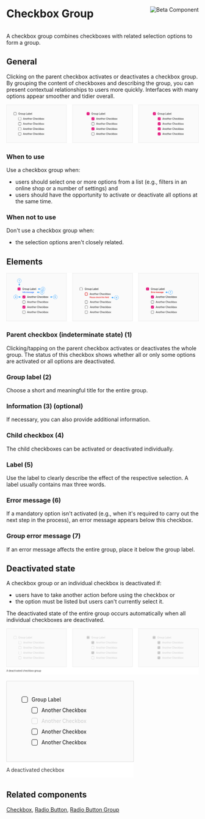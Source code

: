 <div style="display: inline-flex; align-items: center; justify-content: space-between; width: 100%;">
    <h1>Checkbox Group</h1>
    <img src="assets/tag-beta.svg" alt="Beta Component" />
</div>

A checkbox group combines checkboxes with related selection options to form a group.

## General

Clicking on the parent checkbox activates or deactivates a checkbox group. By grouping the content of checkboxes and describing the group, you can present contextual relationships to users more quickly. Interfaces with many options appear smoother and tidier overall.

![Checkbox Group](./img/Checkbox_Group.png)

### When to use

Use a checkbox group when:

- users should select one or more options from a list (e.g., filters in an online shop or a number of settings) and
- users should have the opportunity to activate or deactivate all options at the same time.

### When not to use

Don't use a checkbox group when:

- the selection options aren't closely related.

## Elements

![Elements of Checkbox Group](./img/Checkbox_Group_Elements.png)

### Parent checkbox (indeterminate state) (1)

Clicking/tapping on the parent checkbox activates or deactivates the whole group. The status of this checkbox shows whether all or only some options are activated or all options are deactivated.

### Group label (2)

Choose a short and meaningful title for the entire group.

### Information (3) (optional)

If necessary, you can also provide additional information.

### Child checkbox (4)

The child checkboxes can be activated or deactivated individually.

### Label (5)

Use the label to clearly describe the effect of the respective selection. A label usually contains max three words.

### Error message (6)

If a mandatory option isn't activated (e.g., when it's required to carry out the next step in the process), an error message appears below this checkbox.

### Group error message (7)

If an error message affects the entire group, place it below the group label.

## Deactivated state

A checkbox group or an individual checkbox is deactivated if:

- users have to take another action before using the checkbox or
- the option must be listed but users can't currently select it.

The deactivated state of the entire group occurs automatically when all individual checkboxes are deactivated.

![A deactivated checkbox group](./img/Checkbox_Group_Disabled_State_EN.png)

![A deactivated checkbox](./img/Checkbox_Group_single_Disabled_State_EN.png)

## Related components

[Checkbox](?path=/usage/components-checkbox), [Radio Button](?path=/usage/components-radio-button), [Radio Button Group](?path=/usage/components-radio-button-group)
